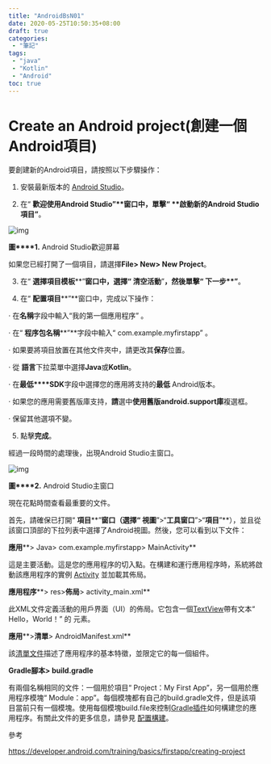```yaml
---
title: "AndroidBsN01"
date: 2020-05-25T10:50:35+08:00
draft: true
categories:
 - "筆記"
tags:
 - "java"
 - "Kotlin"
 - "Android"
toc: true
---
```


# Create an Android project(創建一個Android項目)
<!--more-->

要創建新的Android項目，請按照以下步驟操作：

1. 安裝最新版本的 [Android Studio](https://developer.android.com/studio/)。

2. 在“ **歡迎使用****Android Studio”**窗口中，單擊“ **啟動新的****Android Studio****項目****”**。

![img](file:///C:/Users/Ian/AppData/Local/Temp/msohtmlclip1/01/clip_image002.png)

**圖****1.** Android Studio歡迎屏幕

如果您已經打開了一個項目，請選擇**File> New> New Project**。

3. 在“ **選擇項目模板****”**窗口中，選擇“ **清空活動****”**，然後單擊“ **下一步****”**。

4. 在“ **配置項目****”**窗口中，完成以下操作：

·    在**名稱**字段中輸入“我的第一個應用程序” 。

·    在“ **程序包名稱****”**字段中輸入“ com.example.myfirstapp” 。

·    如果要將項目放置在其他文件夾中，請更改其**保存**位置。

·    從 **語言**下拉菜單中選擇**Java**或**Kotlin**。

·    在**最低****SDK**字段中選擇您的應用將支持的**最低** Android版本。

·    如果您的應用需要舊版庫支持，**請**選中**使用舊版****android.support****庫**複選框。

·    保留其他選項不變。

5. 點擊**完成**。

經過一段時間的處理後，出現Android Studio主窗口。

![img](file:///C:/Users/Ian/AppData/Local/Temp/msohtmlclip1/01/clip_image004.png)

**圖****2.** Android Studio主窗口

現在花點時間查看最重要的文件。

首先，請確保已打開“ **項目****”**窗口（選擇“ **視圖****”>“****工具窗口****”>“****項目****”**），並且從該窗口頂部的下拉列表中選擇了Android視圖。然後，您可以看到以下文件：

**應用****> Java> com.example.myfirstapp> MainActivity**

這是主要活動。這是您的應用程序的切入點。在構建和運行應用程序時，系統將啟動該應用程序的實例 [Activity](https://developer.android.com/reference/android/app/Activity) 並加載其佈局。

**應用程序****> res>****佈局****> activity_main.xml**

此XML文件定義活動的用戶界面（UI）的佈局。它包含一個[TextView](https://developer.android.com/reference/android/widget/TextView)帶有文本“ Hello，World！” 的 元素。

**應用****>****清單****> AndroidManifest.xml**

該[清單文件](https://developer.android.com/guide/topics/manifest/manifest-intro)描述了應用程序的基本特徵，並限定它的每一個組件。

**Gradle****腳本****> build.gradle**

有兩個名稱相同的文件：一個用於項目“ Project：My First App”，另一個用於應用程序模塊“ Module：app”。每個模塊都有自己的build.gradle文件，但是該項目當前只有一個模塊。使用每個模塊build.file來控制[Gradle插件](https://developer.android.com/studio/releases/gradle-plugin)如何構建您的應用程序。有關此文件的更多信息，請參見 [配置構建](https://developer.android.com/studio/build#module-level)。

參考

https://developer.android.com/training/basics/firstapp/creating-project

 